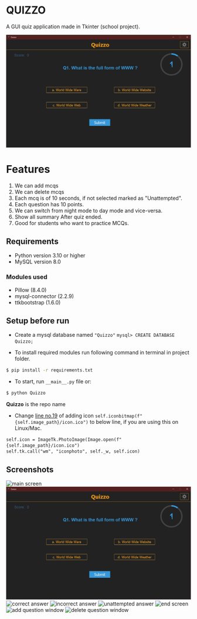 # QUIZZO
A GUI quiz application made in Tkinter (school project).

![Quiz app image](./previews/q1.jpg)

# Features
1. We can add mcqs
2. We can delete mcqs
3. Each mcq is of 10 seconds, if not selected marked as "Unattempted".
4. Each question has 10 points.
5. We can switch from night mode to day mode and vice-versa.
6. Show all summary After quiz ended.
7. Good for students who want to practice MCQs.

## Requirements
- Python version 3.10 or higher
- MySQL version 8.0

### Modules used
- Pillow (8.4.0)
- mysql-connector (2.2.9)
- ttkbootstrap (1.6.0)

## Setup before run
- Create a mysql database named `"Quizzo"`
```mysql> CREATE DATABASE Quizzo;```

- To install required modules run following command in terminal in project folder.
```bash
$ pip install -r requirements.txt
```
- To start, run `__main__.py` file or:
```bash
$ python Quizzo
```
**Quizzo** is the repo name
- Change [line no.19](https://github.com/Param302/Quizzo/blob/main/quizzo_gui.py#L19) of adding icon
```self.iconbitmap(f"{self.image_path}/icon.ico")```
to below line, if you are using this on Linux/Mac.
```
self.icon = ImageTk.PhotoImage(Image.open(f"{self.image_path}/icon.ico")
self.tk.call("wm", "iconphoto", self._w, self.icon)
```

## Screenshots
![main screen](./previews/main%201.jpg)
![question display](./previews/q1.jpg)
![correct answer](./previews/correct.jpg)
![incorrect answer](./previews/incorrect.jpg)
![unattempted answer](./previews/unattempted.jpg)
![end screen](./previews/end%20screen.jpg)
![add question window](./previews/add%20question.jpg)
![delete question window](./previews/deleted.jpg)

